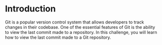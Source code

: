 # Introduction

Git is a popular version control system that allows developers to track changes in their codebase. One of the essential features of Git is the ability to view the last commit made to a repository. In this challenge, you will learn how to view the last commit made to a Git repository.

